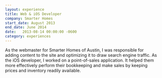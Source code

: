 ```yaml
---
layout: experience
title: Web & iOS Developer
company: Smarter Homes
start_date: August 2013
end_date: June 2014
date:   2013-08-14 00:00:00 -0600
category: experiences
---
```

As the webmaster for Smarter Homes of Austin, I was responsible for adding content to the site and optimizing it to draw search engine traffic. As the iOS developer, I worked on a point-of-sales application. It helped them more effectively perform their bookkeeping and make sales by keeping prices and inventory readily available.